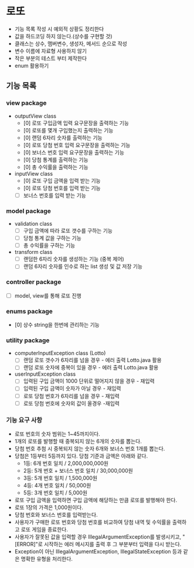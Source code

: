 # 로또
- 기능 목록 작성 시 예외적 상황도 정리한다
- 값을 하드코딩 하지 않는다.(상수를 구현할 것)
- 클래스는 상수, 맴버변수, 생성자, 메서드 순으로 작성
- 변수 이름에 자료형 사용하지 않기
- 작은 부분의 테스트 부터 제작한다
- enum 활용하기

## 기능 목록
### view package
- outputView class
  + [0] 로또 구입금액 입력 요구문장을 출력하는 기능
  + [0] 로또를 몇개 구입했는지 출력하는 기능
  + [0] 랜덤 6자리 숫자를 출력하는 기능
  + [0] 로또 당첨 번호 입력 요구문장을 출력하는 기능
  + [0] 보너스 번호 입력 요구문장을 출력하는 기능
  + [0] 당첨 통계를 출력하는 기능
  + [0] 총 수익률을 출력하는 기능
- inputView class
  + [0] 로또 구입 금액을 입력 받는 기능
  + [0] 로또 당첨 번호를 입력 받는 기능
  + [ ] 보너스 번호를 입력 받는 기능

### model package
- validation class
  + [ ] 구입 금액에 따라 로또 갯수를 구하는 기능
  + [ ] 당첨 통계 값을 구하는 기능
  + [ ] 총 수익률을 구하는 기능
- transform class
  + [ ] 랜덤한 6자리 숫자를 생성하는 기능 (중복 제어)
  + [ ] 랜덤 6자리 숫자를 인수로 하는 list 생성 및 값 저장 기능

### controller package
  + [ ] model, view를 통해 로또 진행

### enums package
  + [0] 상수 string을 한번에 관리하는 기능 

### utility package
- computerInputException class (Lotto)
  + [ ] 랜덤 로또 갯수가 6자리를 넘을 경우 - 에러 출력 Lotto.java 활용
  + [ ] 랜덤 로또 숫자에 중복이 있을 경우 - 에러 출력 Lotto.java 활용

- userInputException class
  + [ ] 입력된 구입 금액이 1000 단위로 떨어지지 않을 경우 - 재입력
  + [ ] 입력된 구입 금액이 숫자가 아닐 경우 - 재입력
  + [ ] 로또 당첨 번호가 6자리를 넘을 경우 - 재입력
  + [ ] 로또 당첨 번호에 숫자외 값이 올경우 -재입력

### 기능 요구 사항

- 로또 번호의 숫자 범위는 1~45까지이다.
- 1개의 로또를 발행할 때 중복되지 않는 6개의 숫자를 뽑는다.
- 당첨 번호 추첨 시 중복되지 않는 숫자 6개와 보너스 번호 1개를 뽑는다.
- 당첨은 1등부터 5등까지 있다. 당첨 기준과 금액은 아래와 같다.
    - 1등: 6개 번호 일치 / 2,000,000,000원
    - 2등: 5개 번호 + 보너스 번호 일치 / 30,000,000원
    - 3등: 5개 번호 일치 / 1,500,000원
    - 4등: 4개 번호 일치 / 50,000원
    - 5등: 3개 번호 일치 / 5,000원
- 로또 구입 금액을 입력하면 구입 금액에 해당하는 만큼 로또를 발행해야 한다.
- 로또 1장의 가격은 1,000원이다.
- 당첨 번호와 보너스 번호를 입력받는다.
- 사용자가 구매한 로또 번호와 당첨 번호를 비교하여 당첨 내역 및 수익률을 출력하고 로또 게임을 종료한다.
- 사용자가 잘못된 값을 입력할 경우 IllegalArgumentException를 발생시키고, "[ERROR]"로 시작하는 에러 메시지를 출력 후 그 부분부터 입력을 다시 받는다.
- Exception이 아닌 IllegalArgumentException, IllegalStateException 등과 같은 명확한 유형을 처리한다.


